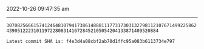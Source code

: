2022-10-26 09:47:35 am

---

`307082566615741246481079417386148881117731730313279811210767149922586243905122231011972280831416728452105054204133871409520884`

`Latest commit SHA is: f4e3d4a08cbf2ab70d1ffc95a083b6113734e797 `

